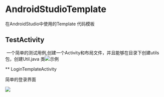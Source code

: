 # AndroidStudioTemplate
在AndroidStudio中使用的Template 代码模板

## TestActivity


  一个简单的测试用例,创建一个Activity和布局文件，并且能够在目录下创建utils包，创建Util.java 类![示例](http://oqe10cpgp.bkt.clouddn.com/image/studiotemplatesnipaste_20170608_172305.png)

** LoginTemplateActivity 

简单的登录界面



![](http://oqe10cpgp.bkt.clouddn.com/image/studiotemplate/template_login.png)